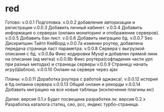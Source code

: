 # red
Готово:
v.0.0.1 Подготовка.
v.0.0.2 добавление авторизации и регистрации
v.0.0.3 Добавить личный кабинет.
v.0.0.4 Добавить информация о серверах (онлаин мониторинг и отображение серверов).
v.0.0.5 Добавить бан лист.
v.0.0.6 Добавить миграцию бд.
v.0.0.7 Seo Дискрипшин Тайтл КейВорд
v.0.0.7a изменен роутер, добавлена передача странице ласт параметра.
v.0.0.8 Сервера с выгрузкой описания с бд.
v.0.0.8a Фикс кодировки Mysql и добавлен прямой линк на описание (ид метка)
v.0.0.8b Фикс роутера(софпадения части урл при разных методах) и страницы серверы
v.0.0.9 Страницу начать игру(Шаблон).
v.0.0.10 Онлаин на сервере через ajax


Планы:
v.0.0.11 Доработка роутера с работой аджакса!.
v.0.0.12 история в бд онлаина сервера
v.0.0.13 Общий онлаин и рекорды
v.0.0.14 Добавить миграцию на все новые таблицы (исключение плагины мс)


Далее:
версия 0.1.х Будет посвещена разработки лк.
версия 0.2.х Разработка каталога статец, сео, рсс, яндекс турбо-страница.


